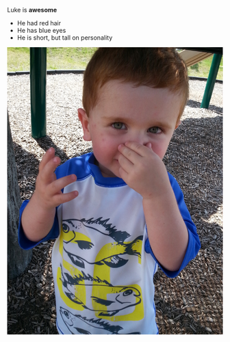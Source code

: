Luke is **awesome**

- He had red hair
- He has blue eyes
- He is short, but tall on personality

![Luke is cute](MakingFunnySounds.jpg)
